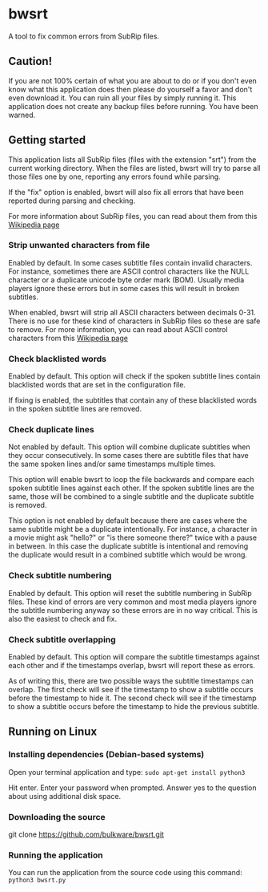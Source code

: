 # bwsrt

A tool to fix common errors from SubRip files.


## Caution!
If you are not 100% certain of what you are about to do or if you don't even
know what this application does then please do yourself a favor and don't even
download it. You can ruin all your files by simply running it. This
application does not create any backup files before running. You have been
warned.


## Getting started
This application lists all SubRip files (files with the extension "srt") from
the current working directory. When the files are listed, bwsrt will try to
parse all those files one by one, reporting any errors found while parsing.

If the "fix" option is enabled, bwsrt will also fix all errors that have been
reported during parsing and checking.

For more information about SubRip files, you can read about them from this
[Wikipedia page](https://en.wikipedia.org/wiki/SubRip)


### Strip unwanted characters from file
Enabled by default. In some cases subtitle files contain invalid characters.
For instance, sometimes there are ASCII control characters like the NULL
character or a duplicate unicode byte order mark (BOM). Usually media players
ignore these errors but in some cases this will result in broken subtitles.

When enabled, bwsrt will strip all ASCII characters between decimals 0-31.
There is no use for these kind of characters in SubRip files so these are safe
to remove. For more information, you can read about ASCII control characters
from this [Wikipedia page](https://en.wikipedia.org/wiki/Control_character)


### Check blacklisted words
Enabled by default. This option will check if the spoken subtitle lines contain
blacklisted words that are set in the configuration file.

If fixing is enabled, the subtitles that contain any of these blacklisted words
in the spoken subtitle lines are removed.


### Check duplicate lines
Not enabled by default. This option will combine duplicate subtitles when they
occur consecutively. In some cases there are subtitle files that have the same
spoken lines and/or same timestamps multiple times.

This option will enable bwsrt to loop the file backwards and compare each
spoken subtitle lines against each other. If the spoken subtitle lines are the
same, those will be combined to a single subtitle and the duplicate subtitle is
removed.

This option is not enabled by default because there are cases where the same
subtitle might be a duplicate intentionally. For instance, a character in a
movie might ask "hello?" or "is there someone there?" twice with a pause in
between. In this case the duplicate subtitle is intentional and removing the
duplicate would result in a combined subtitle which would be wrong.


### Check subtitle numbering
Enabled by default. This option will reset the subtitle numbering in SubRip
files. These kind of errors are very common and most media players ignore the
subtitle numbering anyway so these errors are in no way critical. This is also
the easiest to check and fix.


### Check subtitle overlapping
Enabled by default. This option will compare the subtitle timestamps against
each other and if the timestamps overlap, bwsrt will report these as errors.

As of writing this, there are two possible ways the subtitle timestamps can
overlap. The first check will see if the timestamp to show a subtitle occurs
before the timestamp to hide it. The second check will see if the timestamp to
show a subtitle occurs before the timestamp to hide the previous subtitle.


## Running on Linux

### Installing dependencies (Debian-based systems)
Open your terminal application and type:
`sudo apt-get install python3`

Hit enter. Enter your password when prompted. Answer yes to the question about
using additional disk space.

### Downloading the source
git clone https://github.com/bulkware/bwsrt.git

### Running the application
You can run the application from the source code using this command:
`python3 bwsrt.py`
